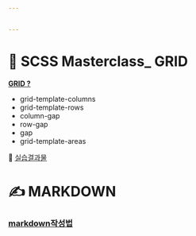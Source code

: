```yaml
---


---
```


<h1 id="👑-scss-masterclass_-grid">👑 SCSS Masterclass_ GRID</h1>
<p><a href="%28https://github.com/gay0ung/TIL_note/blob/master/FLEX&amp;GRID/Theory/GIRD.md%29grid"><strong>GRID ?</strong></a></p>
<ul>
<li>grid-template-columns</li>
<li>grid-template-rows</li>
<li>column-gap</li>
<li>row-gap</li>
<li>gap</li>
<li>grid-template-areas</li>
</ul>
<p>👏 <a href="https://github.com/gay0ung/TIL_note/tree/master/FLEX&amp;GRID/GRID">실습결과물</a></p>
<h1 id="✍-markdown">✍ MARKDOWN</h1>
<h3 id="markdown작성법"><a href="https://github.com/gay0ung/TIL/blob/master/Markdown.md">markdown작성법</a></h3>

